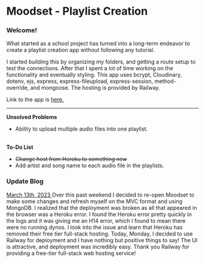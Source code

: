 # Moodset - Playlist Creation

<h3> Welcome! </h3>
What started as a school project has turned into a long-term endeavor to create a playlist creation app without following any tutorial.

I started building this by organizing my folders, and getting a route setup to test the connections. After that I spent a lot of time working on the functionality and eventually styling. This app uses bcrypt, Cloudinary, dotenv, ejs, express, express-fileupload, express-session, method-override, and mongoose. The hosting is provided by Railway.

Link to the app is
<a href="https://moodset.up.railway.app/landing/landing">
here.
</a>

<hr>

<strong> Unsolved Problems </strong>
<ul>
  <li>Ability to upload multiple audio files into one playlist.</li>
</ul>
<br>
<strong> To-Do List </strong>
<ul>
  <s><li>Change host from Heroku to something new</s></li>
  <li>Add artist and song name to each audio file in the playlists.</li>
</ul>

<h3> Update Blog </h3>

<u> March 13th, 2023 </u>
Over this past weekend I decided to re-open Moodset to make some changes and refresh myself on the MVC format and using MongoDB. I realized that the deployment was broken as all that appeared in the browser was a Heroku error. I found the Heroku error pretty quickly in the logs and it was giving me an H14 error, which I found to mean there were no running dynos. I look into the issue and learn that Heroku has removed their free tier full-stack hosting. Today, Monday, I decided to use Railway for deployment and I have nothing but positive things to say! The UI is attractive, and deployment was incredibly easy. Thank you Railway for providing a free-tier full-stack web hosting service!
